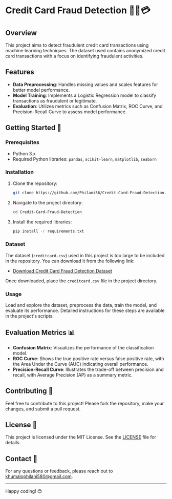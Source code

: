 # Credit Card Fraud Detection 🕵️‍♂️💳

## Overview

This project aims to detect fraudulent credit card transactions using machine learning techniques. The dataset used contains anonymized credit card transactions with a focus on identifying fraudulent activities.

## Features

- **Data Preprocessing**: Handles missing values and scales features for better model performance.
- **Model Training**: Implements a Logistic Regression model to classify transactions as fraudulent or legitimate.
- **Evaluation**: Utilizes metrics such as Confusion Matrix, ROC Curve, and Precision-Recall Curve to assess model performance.

## Getting Started 🚀

### Prerequisites

- Python 3.x
- Required Python libraries: `pandas`, `scikit-learn`, `matplotlib`, `seaborn`

### Installation

1. Clone the repository:

    ```bash
    git clone https://github.com/Philani56/Credit-Card-Fraud-Detection.git
    ```

2. Navigate to the project directory:

    ```bash
    cd Credit-Card-Fraud-Detection
    ```

3. Install the required libraries:

    ```bash
    pip install -r requirements.txt
    ```

### Dataset

The dataset (`creditcard.csv`) used in this project is too large to be included in the repository. You can download it from the following link:

- [Download Credit Card Fraud Detection Dataset](https://www.kaggle.com/datasets/mlg-ulb/creditcardfraud) 

Once downloaded, place the `creditcard.csv` file in the project directory.

### Usage

Load and explore the dataset, preprocess the data, train the model, and evaluate its performance. Detailed instructions for these steps are available in the project's scripts.

## Evaluation Metrics 📊

- **Confusion Matrix**: Visualizes the performance of the classification model.
- **ROC Curve**: Shows the true positive rate versus false positive rate, with the Area Under the Curve (AUC) indicating overall performance.
- **Precision-Recall Curve**: Illustrates the trade-off between precision and recall, with Average Precision (AP) as a summary metric.

## Contributing 🤝

Feel free to contribute to this project! Please fork the repository, make your changes, and submit a pull request.

## License 📝

This project is licensed under the MIT License. See the [LICENSE](LICENSE) file for details.

## Contact 📧

For any questions or feedback, please reach out to [khumalophilani580@gmail.com](mailto:khumalophilani580@gmail.com).

---

Happy coding! 😊
